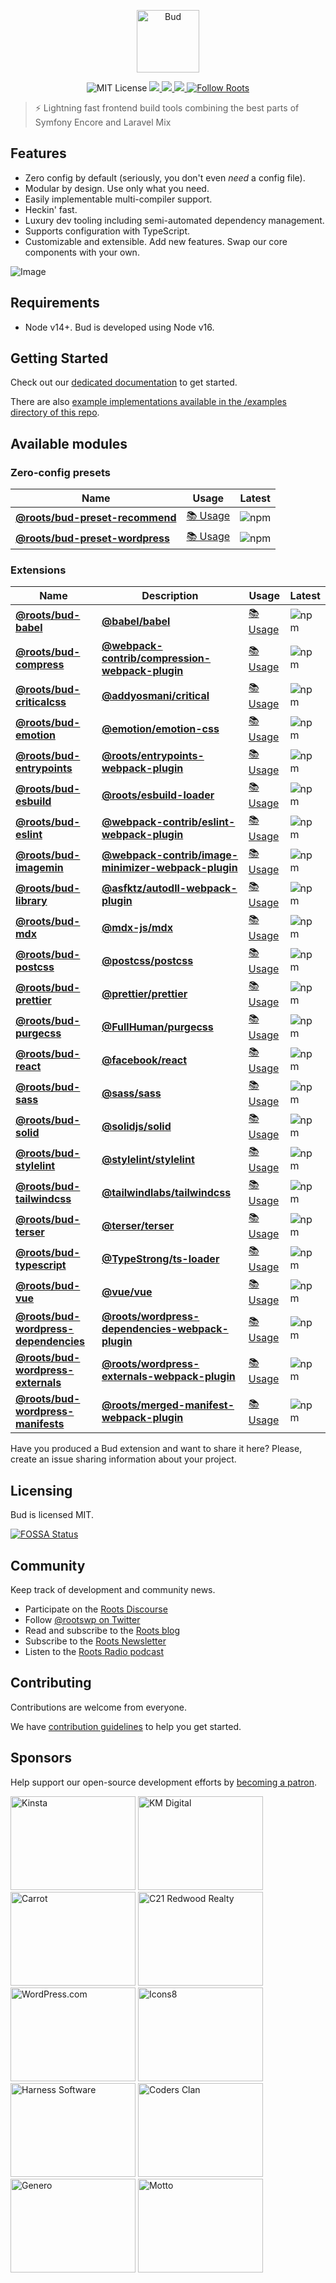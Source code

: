 <p align="center">
  <img alt="Bud" src="https://cdn.roots.io/app/uploads/logo-bud.svg" height="100" />
</p>

<p align="center">
  <img
    alt="MIT License"
    src="https://img.shields.io/github/license/roots/bud?color=%23525ddc&style=flat-square"
  />
  <a href="https://app.fossa.com/projects/git%2Bgithub.com%2Froots%2Fbud?ref=badge_small" alt="FOSSA Status">
    <img src="https://app.fossa.com/api/projects/git%2Bgithub.com%2Froots%2Fbud.svg?type=small"/>
  </a>
  <a href="https://www.npmjs.com/package/@roots/bud">
    <img src="https://img.shields.io/npm/v/@roots/bud.svg?color=%23525ddc&style=flat-square" />
  </a>
  <a href="https://codecov.io/gh/roots/bud">
    <img src="https://codecov.io/gh/roots/bud/branch/next/graph/badge.svg?token=DRJ28OD8XD"/>
  </a>
  <a href="https://twitter.com/rootswp">
    <img
      alt="Follow Roots"
      src="https://img.shields.io/twitter/follow/rootswp.svg?color=%23525ddc&style=flat-square"
    />
  </a>
</p>



> ⚡️ Lightning fast frontend build tools combining the best parts of Symfony Encore and Laravel Mix

## Features

- Zero config by default (seriously, you don't even _need_ a config file).
- Modular by design. Use only what you need.
- Easily implementable multi-compiler support.
- Heckin' fast.
- Luxury dev tooling including semi-automated dependency management.
- Supports configuration with TypeScript.
- Customizable and extensible. Add new features. Swap our core components with your own.

![Image](https://raw.githubusercontent.com/roots/bud/next/site/static/casts/babel-build--cache.svg)

## Requirements

- Node v14+. Bud is developed using Node v16.

## Getting Started

Check out our [dedicated documentation](https://budjs.netlify.app) to get started.

There are also [example implementations available in the /examples directory of this repo](https://github.com/roots/bud/tree/master/examples).

## Available modules

### Zero-config presets

| Name                                                                      | Usage                                                        | Latest                                                                                                   
| ------------------------------------------------------------------------- | ------------------------------------------------------------- | ------------------------------------------------------------------------------------------------------ | 
| [**@roots/bud-preset-recommend**](/packages/@roots/bud-preset-recommend)  | [📚 Usage](https://budjs.netlify.app/extensions/presets/bud-preset-recommend)  | ![npm](https://img.shields.io/npm/v/@roots/bud-preset-recommend.svg?color=%23525ddc&style=flat-square) |
| [**@roots/bud-preset-wordpress**](/packages/@roots/bud-preset-wordpress)  |[📚 Usage](https://budjs.netlify.app/extensions/presets/bud-preset-wordpress)  | ![npm](https://img.shields.io/npm/v/@roots/bud-preset-wordpress.svg?color=%23525ddc&style=flat-square) |

### Extensions

| Name                                                                                                                         | Description                                                                                                                                       | Usage                                                                                            | Latest                       |
| ---------------------------------------------------------------------------------------------------------------------------- | -------------------------------------------------------------------------------------------------------------------------------------------------- | ---------------------------------------------------------------------------------------------------------- | ---------------------------- |
| [**@roots/bud-babel**](/packages/@roots/bud-babel)                                   | [**@babel/babel**](https://github.com/babel/babel)                                                                                                 | [📚 Usage](https://budjs.netlify.app/extensions/bud-babel/README.md)                  | ![npm](https://img.shields.io/npm/v/@roots/bud-babel.svg?color=%23525ddc&style=flat-square)                  |
| [**@roots/bud-compress**](/packages/@roots/bud-compress)                             | [**@webpack-contrib/compression-webpack-plugin**](https://github.com/webpack-contrib/compression-webpack-plugin)                                   | [📚 Usage](https://budjs.netlify.app/extensions/bud-compress/README.md)               | ![npm](https://img.shields.io/npm/v/@roots/bud-compress.svg?color=%23525ddc&style=flat-square)               |
| [**@roots/bud-criticalcss**](/packages/@roots/bud-criticalcss)                       | [**@addyosmani/critical**](https://github.com/addyosmani/critical)                                                                                 | [📚 Usage](https://budjs.netlify.app/extensions/bud-criticalcss/README.md)            | ![npm](https://img.shields.io/npm/v/@roots/bud-criticalcss.svg?color=%23525ddc&style=flat-square)            |
| [**@roots/bud-emotion**](/packages/@roots/bud-emotion)                               | [**@emotion/emotion-css**](https://github.com/emotion/emotion-css)                                                                                 | [📚 Usage](https://budjs.netlify.app/extensions/bud-emotion/README.md)                | ![npm](https://img.shields.io/npm/v/@roots/bud-emotion.svg?color=%23525ddc&style=flat-square)                |
| [**@roots/bud-entrypoints**](/packages/@roots/bud-entrypoints)                       | [**@roots/entrypoints-webpack-plugin**](/packages/@roots/entrypoints-webpack-plugin)                                                               | [📚 Usage](https://budjs.netlify.app/extensions/bud-entrypoints/README.md)            | ![npm](https://img.shields.io/npm/v/@roots/bud-entrypoints.svg?color=%23525ddc&style=flat-square)            |
| [**@roots/bud-esbuild**](/packages/@roots/bud-esbuild)                               | [**@roots/esbuild-loader**](https://github.com/roots/esbuild-loader)                                                                               | [📚 Usage](https://budjs.netlify.app/extensions/bud-esbuild/README.md)                | ![npm](https://img.shields.io/npm/v/@roots/bud-esbuild.svg?color=%23525ddc&style=flat-square)                |
| [**@roots/bud-eslint**](/packages/@roots/bud-eslint)                                 | [**@webpack-contrib/eslint-webpack-plugin**](https://github.com/webpack-contrib/eslint-webpack-plugin)                                             | [📚 Usage](https://budjs.netlify.app/extensions/bud-eslint/README.md)                 | ![npm](https://img.shields.io/npm/v/@roots/bud-eslint.svg?color=%23525ddc&style=flat-square)                 |
| [**@roots/bud-imagemin**](/packages/@roots/bud-imagemin)                             | [**@webpack-contrib/image-minimizer-webpack-plugin**](https://github.com/webpack-contrib/image-minimizer-webpack-plugin)                           | [📚 Usage](https://budjs.netlify.app/extensions/bud-imagemin/README.md)               | ![npm](https://img.shields.io/npm/v/@roots/bud-imagemin.svg?color=%23525ddc&style=flat-square)               |
| [**@roots/bud-library**](/packages/@roots/bud-library)                               | [**@asfktz/autodll-webpack-plugin**](https://github.com/asfktz/autodll-webpack-plugin)                                                             | [📚 Usage](https://budjs.netlify.app/extensions/bud-library/README.md)                | ![npm](https://img.shields.io/npm/v/@roots/bud-library.svg?color=%23525ddc&style=flat-square)                |
| [**@roots/bud-mdx**](/packages/@roots/bud-mdx)                                       | [**@mdx-js/mdx**](https://github.com/mdx-js/mdx)                                                                                                   | [📚 Usage](https://budjs.netlify.app/extensions/bud-mdx/README.md)                    | ![npm](https://img.shields.io/npm/v/@roots/bud-mdx.svg?color=%23525ddc&style=flat-square)                    |
| [**@roots/bud-postcss**](/packages/@roots/bud-postcss)                               | [**@postcss/postcss**](https://github.com/postcss/postcss)                                                                                         | [📚 Usage](https://budjs.netlify.app/extensions/bud-postcss/README.md)                | ![npm](https://img.shields.io/npm/v/@roots/bud-postcss.svg?color=%23525ddc&style=flat-square)                |
| [**@roots/bud-prettier**](/packages/@roots/bud-prettier)                             | [**@prettier/prettier**](https://github.com/prettier/prettier)                                                                                     | [📚 Usage](https://budjs.netlify.app/extensions/bud-prettier/README.md)               | ![npm](https://img.shields.io/npm/v/@roots/bud-prettier.svg?color=%23525ddc&style=flat-square)               |
| [**@roots/bud-purgecss**](/packages/@roots/bud-purgecss)                             | [**@FullHuman/purgecss**](https://github.com/FullHuman/purgecss)                                                                                   | [📚 Usage](https://budjs.netlify.app/extensions/bud-purgecss/README.md)               | ![npm](https://img.shields.io/npm/v/@roots/bud-purgecss.svg?color=%23525ddc&style=flat-square)               |
| [**@roots/bud-react**](/packages/@roots/bud-react)                                   | [**@facebook/react**](https://github.com/facebook/react)                                                                                           | [📚 Usage](https://budjs.netlify.app/extensions/bud-react/README.md)                  | ![npm](https://img.shields.io/npm/v/@roots/bud-react.svg?color=%23525ddc&style=flat-square)                  |
| [**@roots/bud-sass**](/packages/@roots/bud-sass)                                     | [**@sass/sass**](https://github.com/sass/sass)                                                                                                     | [📚 Usage](https://budjs.netlify.app/extensions/bud-sass/README.md)                   | ![npm](https://img.shields.io/npm/v/@roots/bud-sass.svg?color=%23525ddc&style=flat-square)                   |
| [**@roots/bud-solid**](/packages/@roots/bud-solid)                                   | [**@solidjs/solid**](https://github.com/solidjs/solid)                                                                                             | [📚 Usage](https://budjs.netlify.app/extensions/bud-solid/README.md)                  | ![npm](https://img.shields.io/npm/v/@roots/bud-solid.svg?color=%23525ddc&style=flat-square)                   |
| [**@roots/bud-stylelint**](/packages/@roots/bud-stylelint)                           | [**@stylelint/stylelint**](https://github.com/stylelint/stylelint)                                                                                 | [📚 Usage](https://budjs.netlify.app/extensions/bud-stylelint/README.md)              | ![npm](https://img.shields.io/npm/v/@roots/bud-stylelint.svg?color=%23525ddc&style=flat-square)              |
| [**@roots/bud-tailwindcss**](/packages/@roots/bud-tailwindcss)                       | [**@tailwindlabs/tailwindcss**](https://github.com/tailwindlabs/tailwindcss)                                                                       | [📚 Usage](https://budjs.netlify.app/extensions/bud-tailwindcss/README.md)            | ![npm](https://img.shields.io/npm/v/@roots/bud-tailwindcss.svg?color=%23525ddc&style=flat-square)            |
| [**@roots/bud-terser**](/packages/@roots/bud-terser)                                 | [**@terser/terser**](https://github.com/terser/terser)                                                                                             | [📚 Usage](https://budjs.netlify.app/extensions/bud-terser/README.md)                 | ![npm](https://img.shields.io/npm/v/@roots/bud-terser.svg?color=%23525ddc&style=flat-square)                 |
| [**@roots/bud-typescript**](/packages/@roots/bud-typescript)                         | [**@TypeStrong/ts-loader**](https://github.com/TypeStrong/ts-loader)                                                                               | [📚 Usage](https://budjs.netlify.app/extensions/bud-typescript/README.md)             | ![npm](https://img.shields.io/npm/v/@roots/bud-typescript.svg?color=%23525ddc&style=flat-square)             |
| [**@roots/bud-vue**](/packages/@roots/bud-vue)                                       | [**@vue/vue**](https://github.com/vue/vue)                                                                                                         | [📚 Usage](https://budjs.netlify.app/extensions/bud-vue/README.md)                    | ![npm](https://img.shields.io/npm/v/@roots/bud-vue.svg?color=%23525ddc&style=flat-square)                    |
| [**@roots/bud-wordpress-dependencies**](/packages/@roots/bud-wordpress-dependencies) | [**@roots/wordpress-dependencies-webpack-plugin**](/packages/@roots/wordpress-dependencies-webpack-plugin) | [📚 Usage](https://budjs.netlify.app/extensions/bud-wordpress-dependencies/README.md) | ![npm](https://img.shields.io/npm/v/@roots/bud-wordpress-dependencies.svg?color=%23525ddc&style=flat-square) |
| [**@roots/bud-wordpress-externals**](/packages/@roots/bud-wordpress-externals)       | [**@roots/wordpress-externals-webpack-plugin**](/packages/@roots/wordpress-externals-webpack-plugin)       | [📚 Usage](https://budjs.netlify.app/extensions/bud-wordpress-externals/README.md)    | ![npm](https://img.shields.io/npm/v/@roots/bud-wordpress-externals.svg?color=%23525ddc&style=flat-square)    |
| [**@roots/bud-wordpress-manifests**](/packages/@roots/bud-wordpress-manifests)       | [**@roots/merged-manifest-webpack-plugin**](/packages/@roots/merged-manifest-webpack-plugin)               | [📚 Usage](https://budjs.netlify.app/extensions/bud-wordpress-manifests/README.md)    | ![npm](https://img.shields.io/npm/v/@roots/bud-wordpress-manifests.svg?color=%23525ddc&style=flat-square)    |

Have you produced a Bud extension and want to share it here? 
Please, create an issue sharing information about your project.

## Licensing

Bud is licensed MIT.
    
[![FOSSA Status](https://app.fossa.com/api/projects/git%2Bgithub.com%2Froots%2Fbud.svg?type=large)](https://app.fossa.com/projects/git%2Bgithub.com%2Froots%2Fbud?ref=badge_large) 
## Community

Keep track of development and community news.

- Participate on the [Roots Discourse](https://discourse.roots.io)
- Follow [@rootswp on Twitter](https://twitter.com/rootswp)
- Read and subscribe to the [Roots blog](https://roots.io/blog/)
- Subscribe to the [Roots Newsletter](https://roots.io/subscribe/)
- Listen to the [Roots Radio podcast](https://roots.io/podcast/)

## Contributing

Contributions are welcome from everyone.

We have [contribution guidelines](https://github.com/roots/guidelines/blob/master/CONTRIBUTING.md) to help you get started.

## Sponsors

Help support our open-source development efforts by [becoming a patron](https://www.patreon.com/rootsdev).

<a href="https://kinsta.com/?kaid=OFDHAJIXUDIV"><img src="https://cdn.roots.io/app/uploads/kinsta.svg" alt="Kinsta" width="200" height="150"/></a>
<a href="https://k-m.com/"><img src="https://cdn.roots.io/app/uploads/km-digital.svg" alt="KM Digital" width="200" height="150"/></a>
<a href="https://carrot.com/"><img src="https://cdn.roots.io/app/uploads/carrot.svg" alt="Carrot" width="200" height="150"/></a>
<a href="https://www.c21redwood.com/"><img src="https://cdn.roots.io/app/uploads/c21redwood.svg" alt="C21 Redwood Realty" width="200" height="150"/></a>
<a href="https://wordpress.com/"><img src="https://cdn.roots.io/app/uploads/wordpress.svg" alt="WordPress.com" width="200" height="150"/></a>
<a href="https://icons8.com/"><img src="https://cdn.roots.io/app/uploads/icons8.svg" alt="Icons8" width="200" height="150"/></a>
<a href="https://www.harnessup.com/"><img src="https://cdn.roots.io/app/uploads/harness-software.svg" alt="Harness Software" width="200" height="150"/></a>
<a href="https://www.codersclan.com/"><img src="https://cdn.roots.io/app/uploads/coders-clan.svg" alt="Coders Clan" width="200" height="150"/></a>
<a href="https://generodigital.com/"><img src="https://cdn.roots.io/app/uploads/genero.svg" alt="Genero" width="200" height="150"/></a>
<a href="https://motto.ca/roots"><img src="https://cdn.roots.io/app/uploads/motto.svg" alt="Motto" width="200" height="150"/></a>
